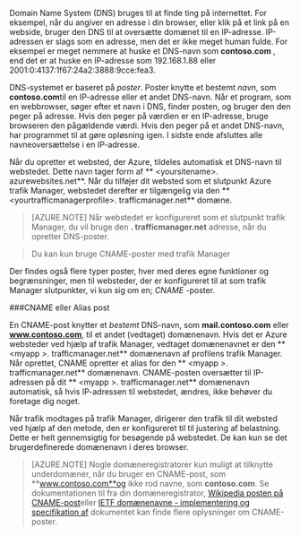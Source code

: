 Domain Name System (DNS) bruges til at finde ting på internettet. For eksempel, når du angiver en adresse i din browser, eller klik på et link på en webside, bruger den DNS til at oversætte domænet til en IP-adresse. IP-adressen er slags som en adresse, men det er ikke meget human fulde. For eksempel er meget nemmere at huske et DNS-navn som **contoso.com** , end det er at huske en IP-adresse som 192.168.1.88 eller 2001:0:4137:1f67:24a2:3888:9cce:fea3.

DNS-systemet er baseret på *poster*. Poster knytte et bestemt *navn*, som **contoso.com**til en IP-adresse eller et andet DNS-navn. Når et program, som en webbrowser, søger efter et navn i DNS, finder posten, og bruger den den peger på adresse. Hvis den peger på værdien er en IP-adresse, bruge browseren den pågældende værdi. Hvis den peger på et andet DNS-navn, har programmet til at gøre opløsning igen. I sidste ende afsluttes alle navneoversættelse i en IP-adresse.

Når du opretter et websted, der Azure, tildeles automatisk et DNS-navn til webstedet. Dette navn tager form af ** &lt;yoursitename&gt;. azurewebsites.net**. Når du tilføjer dit websted som et slutpunkt Azure trafik Manager, webstedet derefter er tilgængelig via den ** &lt;yourtrafficmanagerprofile&gt;. trafficmanager.net** domæne.

> [AZURE.NOTE] Når webstedet er konfigureret som et slutpunkt trafik Manager, du vil bruge den **. trafficmanager.net** adresse, når du opretter DNS-poster.

> Du kan kun bruge CNAME-poster med trafik Manager

Der findes også flere typer poster, hver med deres egne funktioner og begrænsninger, men til websteder, der er konfigureret til at som trafik Manager slutpunkter, vi kun sig om en; *CNAME* -poster.

###<a name="cname-or-alias-record"></a>CNAME eller Alias post

En CNAME-post knytter et *bestemt* DNS-navn, som **mail.contoso.com** eller **www.contoso.com**, til et andet (vedtaget) domænenavn. Hvis det er Azure websteder ved hjælp af trafik Manager, vedtaget domænenavnet er den ** &lt;myapp >. trafficmanager.net** domænenavn af profilens trafik Manager. Når oprettet, CNAME opretter et alias for den ** &lt;myapp >. trafficmanager.net** domænenavn. CNAME-posten oversætter til IP-adressen på dit ** &lt;myapp >. trafficmanager.net** domænenavn automatisk, så hvis IP-adressen til webstedet, ændres, ikke behøver du foretage dig noget.

Når trafik modtages på trafik Manager, dirigerer den trafik til dit websted ved hjælp af den metode, den er konfigureret til til justering af belastning. Dette er helt gennemsigtig for besøgende på webstedet. De kan kun se det brugerdefinerede domænenavn i deres browser.

> [AZURE.NOTE] Nogle domæneregistratorer kun muligt at tilknytte underdomæner, når du bruger en CNAME-post, som **www.contoso.com**og ikke rod navne, som **contoso.com**. Se dokumentationen til fra din domæneregistrator, <a href="http://en.wikipedia.org/wiki/CNAME_record">Wikipedia posten på CNAME-post</a>eller <a href="http://tools.ietf.org/html/rfc1035">IETF domænenavne - implementering og specifikation af</a> dokumentet kan finde flere oplysninger om CNAME-poster.
